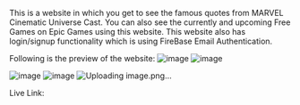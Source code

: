 This is a website in which you get to see the famous quotes from MARVEL Cinematic Universe Cast. 
You can also see the currently and upcoming Free Games on Epic Games using this website.
This website also has login/signup functionality which is using FireBase Email Authentication.

Following is the preview of the website:
![image](https://user-images.githubusercontent.com/66637389/215340725-14f60b2b-3e74-40ce-8510-e50743a69416.png)
![image](https://user-images.githubusercontent.com/66637389/215340740-ca0de4e1-6523-46fb-b5a4-3517ae1a79a3.png)

![image](https://user-images.githubusercontent.com/66637389/215340655-a1493cf4-3612-4c05-a450-25a72751b458.png)
![image](https://user-images.githubusercontent.com/66637389/215340701-dcab5c45-ad20-43b1-9b90-0beb98165898.png)
![Uploading image.png…]()


Live Link: 
